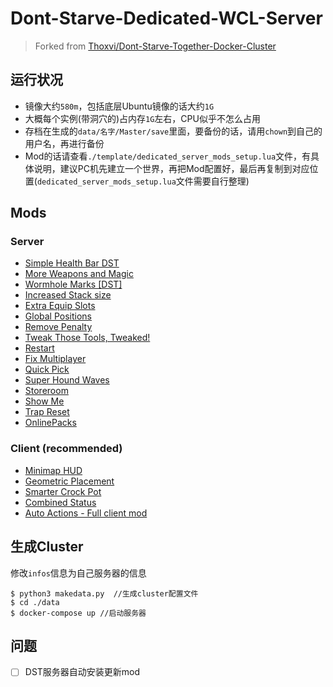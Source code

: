 # Dont-Starve-Dedicated-WCL-Server

> Forked from [Thoxvi/Dont-Starve-Together-Docker-Cluster](https://github.com/Thoxvi/Dont-Starve-Together-Docker-Cluster)

## 运行状况
* 镜像大约`580m`，包括底层Ubuntu镜像的话大约`1G`
* 大概每个实例(带洞穴的)占内存`1G`左右，CPU似乎不怎么占用
* 存档在生成的`data/名字/Master/save`里面，要备份的话，请用`chown`到自己的用户名，再进行备份
* Mod的话请查看`./template/dedicated_server_mods_setup.lua`文件，有具体说明，建议PC机先建立一个世界，再把Mod配置好，最后再复制到对应位置(`dedicated_server_mods_setup.lua`文件需要自行整理)

## Mods

### Server

* [Simple Health Bar DST](http://steamcommunity.com/sharedfiles/filedetails/?id=1207269058)
* [More Weapons and Magic](http://steamcommunity.com/sharedfiles/filedetails/?id=1234341720)
* [Wormhole Marks [DST]](http://steamcommunity.com/sharedfiles/filedetails/?id=362175979)
* [Increased Stack size](http://steamcommunity.com/sharedfiles/filedetails/?id=374550642)
* [Extra Equip Slots](http://steamcommunity.com/sharedfiles/filedetails/?id=375850593)
* [Global Positions](http://steamcommunity.com/sharedfiles/filedetails/?id=378160973)
* [Remove Penalty](http://steamcommunity.com/sharedfiles/filedetails/?id=378965501)
* [Tweak Those Tools, Tweaked!](http://steamcommunity.com/sharedfiles/filedetails/?id=441356490)
* [Restart](http://steamcommunity.com/sharedfiles/filedetails/?id=462434129)
* [Fix Multiplayer](http://steamcommunity.com/sharedfiles/filedetails/?id=463718554)
* [Quick Pick](http://steamcommunity.com/sharedfiles/filedetails/?id=501385076)
* [Super Hound Waves](http://steamcommunity.com/sharedfiles/filedetails/?id=544126369)
* [Storeroom](http://steamcommunity.com/sharedfiles/filedetails/?id=623749604)
* [Show Me](http://steamcommunity.com/sharedfiles/filedetails/?id=666155465)
* [Trap Reset](http://steamcommunity.com/sharedfiles/filedetails/?id=679636739)
* [OnlinePacks](http://steamcommunity.com/sharedfiles/filedetails/?id=714719224)

### Client (recommended)

* [Minimap HUD](http://steamcommunity.com/sharedfiles/filedetails/?id=345692228)
* [Geometric Placement](http://steamcommunity.com/sharedfiles/filedetails/?id=351325790)
* [Smarter Crock Pot](http://steamcommunity.com/sharedfiles/filedetails/?id=365119238)
* [Combined Status](http://steamcommunity.com/sharedfiles/filedetails/?id=376333686)
* [Auto Actions - Full client mod](http://steamcommunity.com/sharedfiles/filedetails/?id=651419070)

## 生成Cluster
修改`infos`信息为自己服务器的信息

```shell
$ python3 makedata.py  //生成cluster配置文件
$ cd ./data
$ docker-compose up //启动服务器
```

## 问题
- [ ] DST服务器自动安装更新mod
